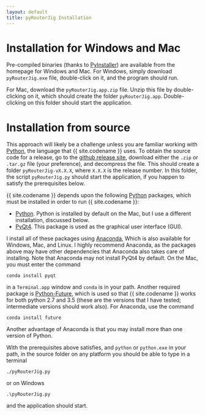 ```yaml
---
layout: default
title: pyRouterJig Installation
---
```



Installation for Windows and Mac
================================

Pre-compiled binaries (thanks to [PyInstaller](http://www.pyinstaller.org/))
are available from the homepage for Windows and Mac.  For Windows, simply
download `pyRouterJig.exe` file, double-click on it, and the program should run.

For Mac, download the `pyRouterJig.app.zip` file.  Unzip this file by
double-clicking on it, which should create the folder `pyRouterJig.app`.
Double-clicking on this folder should start the application.

Installation from source
========================

This approach will likely be a challenge unless you are familiar working with
[Python](http://www.python.org), the language that {{ site.codename }} uses.
To obtain the source code for a release, go to the [github release
site](https://github.com/lowrie/pyRouterJig/releases), download either the
`.zip` or `.tar.gz` file (your preference), and decompress the file.  This
should create a folder `pyRouterJig-vX.X.X`, where `X.X.X` is the release
number.  In this folder, the script `pyRouterJig.py` should start the
application, if you happen to satisfy the prerequisites below.

{{ site.codename }} depends upon the following [Python](http://www.python.org)
packages, which must be installed in order to run {{ site.codename }}:

* [Python](http://www.python.org).  Python is installed by default on
  the Mac, but I use a different installation, discussed below.
* [PyQt4](http://pyqt.sourceforge.net).  This package is used as the
  graphical user interface (GUI).

I install all of these packages using [Anaconda](https://www.continuum.io/),
Which is also available for Windows, Mac, and Linux.  I highly recommend Anaconda,
as the packages above may have other dependencies that Anaconda also takes
care of installing.  Note that Anaconda may not install PyQt4 by default.  On
the Mac, you must enter the command

`conda install pyqt`

in a `Terminal.app` window and `conda` is in your path.  Another required
package is [Python-Future](http://python-future.org/overview.html), which is
used so that {{ site.codename }} works for both python 2.7 and 3.5 (these are
the versions that I have tested; intermediate versions should work also).  For
Anaconda, use the command

`conda install future`

Another advantage of Anaconda is that you may install more than one version of Python.

With the prerequisites above satisfies, and `python` or `python.exe` in your
path, in the source folder on any platform you should be able to type in a terminal

`./pyRouterJig.py`

or on Windows

`.\pyRouterJig.py`

and the application should start.
